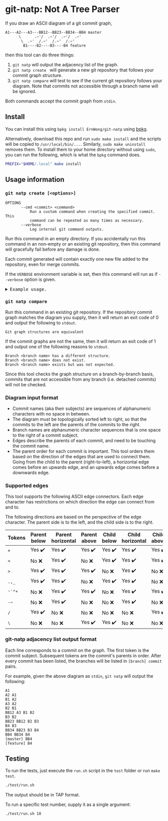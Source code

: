 git-natp: Not A Tree Parser
===========================

If you draw an ASCII diagram of a git commit graph,

```
A1---A2---A3---BB12--BB23--BB34--BB4 master
      \      .~'/  .~'/  .~'/  .~'
       \  .~'  /.~'  /.~'  /.~'
        B1----B2----B3----B4 feature
```

then this tool can do three things:

1. `git natp` will output the adjacency list of the graph.
1. `git natp create ` will generate a new git repository that follows your commit graph structure.
2. `git natp compare` will test to see if the current git repository follows your diagram. Note that commits not accessible through a branch name will be ignored.

Both commands accept the commit graph from `stdin`.

## Install

You can install this using `bpkg install ErnWong/git-natp` using [bpkg](https://github.com/bpkg/bpkg).

Alternatively, download this repo and run `sudo make install` and the scripts will be copied to
`/usr/local/bin/...`. Similarly, `sudo make uninstall` removes them. To install them to your
home directory without using `sudo`, you can run the following, which is what the `bpkg` command
does.

```sh
PREFIX="$HOME/.local" make install
```

## Usage information

###  `git natp create [<options>]`

```
OPTIONS
       --cmd <commit> <command>
           Run a custom command when creating the specified commit. This
           command can be repeated as many times as necessary.
       --verbose
           Log internal git command outputs.
```

Run this command in an empty directory. If you accidentally run this command in an non-empty
or an existing git repository, then this command will gracefully fail before any damage is done.

Each commit generated will contain exactly one new file added to the repository, even for
merge commits.

If the `VERBOSE` environment variable is set, then this command will run as if `--verbose` option is given.

<details>
<summary><kbd>Example usage.</kbd></summary>
```sh
git-natp create \
  --cmd A1 "touch newfile" \
  --cmd B2 "rm newfile;touch other another" \
  --cmd B3 "echo change >> another" \
<<-"EOF"
  A1---A2---A3 master
        \
         B1---B2---B3 feature
EOF
```
</details>

### `git natp compare`

Run this command in an existing git repository. If the repository commit graph matches the
diagram you supply, then it will return an exit code of 0 and output the following to `stdout`.

```
Git graph structures are equivalent
```

If the commit graphs are not the same, then it will return an exit code of 1 and output one
of the following reasons to `stdout`.

```
Branch <branch name> has a different structure.
Branch <branch name> does not exist.
Branch <branch name> exists but was not expected.
```

Since this tool checks the graph structure on a branch-by-branch basis, commits that are not
accessible from any branch (i.e. detached commits) will not be checked.

### Diagram input format

- Commit names (aka their subjects) are sequences of alphanumeric characters with no space in between.
- The diagram must be topologically sorted left to right, so that the commits to the left are the parents of the commits to the right.
- Branch names are alphanumeric character sequences that is one space to the right of a commit subject.
- Edges describe the parents of each commit, and need to be touching the commit name.
- The parent order for each commit is important. This tool orders them based on the direction of the edges that are used to connect them. Going from the child to the parent (right-to-left), a horizontal edge comes before an upwards edge, and an upwards edge comes before a downwards edge.

### Supported edges

This tool supports the following ASCII edge connectors. Each edge character has restrictions on which direction the edge can connect from and to.

The following directions are based on the perspective of the edge character. The parent side is to the left, and the child side is to the right.

| Tokens   | Parent below           | Parent horizontal      | Parent above           | Child below            | Child horizontal       | Child above            |
|----------|------------------------|------------------------|------------------------|------------------------|------------------------|------------------------|
| `+`      | Yes :heavy_check_mark: | Yes :heavy_check_mark: | Yes :heavy_check_mark: | Yes :heavy_check_mark: | Yes :heavy_check_mark: | Yes :heavy_check_mark: |
| `<`      | No  :x:                | Yes :heavy_check_mark: | No :x:                 | Yes :heavy_check_mark: | Yes :heavy_check_mark: | Yes :heavy_check_mark: |
| `>`      | Yes :heavy_check_mark: | Yes :heavy_check_mark: | Yes :heavy_check_mark: | No :x:                 | Yes :heavy_check_mark: | No :x:                 |
| `.,_`    | Yes :heavy_check_mark: | Yes :heavy_check_mark: | No :x:                 | Yes :heavy_check_mark: | Yes :heavy_check_mark: | No :x:                 |
| ``'`^*`` | No  :x:                | Yes :heavy_check_mark: | Yes :heavy_check_mark: | No :x:                 | Yes :heavy_check_mark: | Yes :heavy_check_mark: |
| `-~`     | No  :x:                | Yes :heavy_check_mark: | No :x:                 | No :x:                 | Yes :heavy_check_mark: | No :x:                 |
| `/`      | Yes :heavy_check_mark: | No  :x:                | No :x:                 | No :x:                 | No :x:                 | Yes :heavy_check_mark: |
| `\`      | No  :x:                | No  :x:                | Yes :heavy_check_mark: | Yes :heavy_check_mark: | No :x:                 | No :x:                 |

### git-natp adjacency list output format

Each line corresponds to a commit on the graph. The first token is the commit subject.
Subsequent tokens are the commit's parents in order. After every commit has been listed,
the branches will be listed in `[branch] commit` pairs.

For example, given the above diagram as `stdin`, `git natp` will output the following:

```
A1
A2 A1
B1 A2
A3 A2
B2 B1
BB12 A3 B1 B2
B3 B2
BB23 BB12 B2 B3
B4 B3
BB34 BB23 B3 B4
BB4 BB34 B4
[master] BB4
[feature] B4
```

## Testing

To run the tests, just execute the `run.sh` script in the `test` folder or run `make test`.

```sh
./test/run.sh
```

The output should be in TAP format.

To run a specific test number, supply it as a single argument:

```sh
./test/run.sh 10
```
